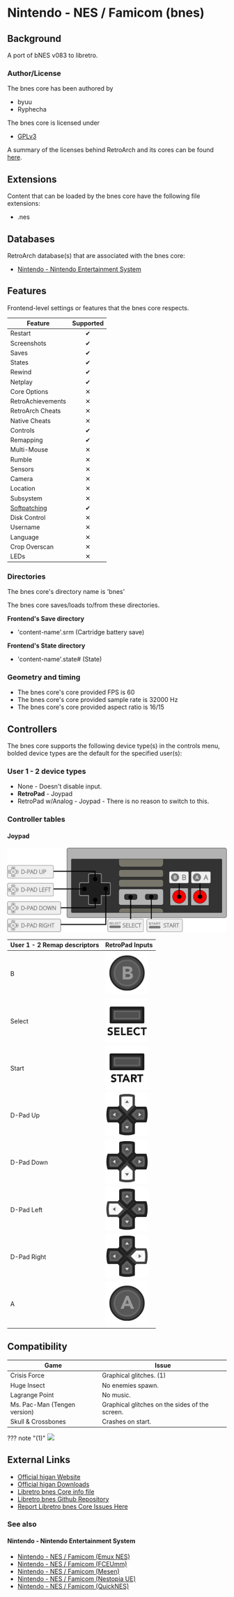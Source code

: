# Nintendo - NES / Famicom (bnes)

## Background

A port of bNES v083 to libretro.

### Author/License

The bnes core has been authored by

- byuu
- Ryphecha

The bnes core is licensed under

- [GPLv3](https://github.com/libretro/bnes-libretro/blob/master/license)

A summary of the licenses behind RetroArch and its cores can be found [here](../development/licenses.md).

## Extensions

Content that can be loaded by the bnes core have the following file extensions:

- .nes

## Databases

RetroArch database(s) that are associated with the bnes core:

- [Nintendo - Nintendo Entertainment System](https://github.com/libretro/libretro-database/blob/master/rdb/Nintendo%20-%20Nintendo%20Entertainment%20System.rdb)

## Features

Frontend-level settings or features that the bnes core respects.

| Feature           | Supported |
|-------------------|:---------:|
| Restart           | ✔         |
| Screenshots       | ✔         |
| Saves             | ✔         |
| States            | ✔         |
| Rewind            | ✔         |
| Netplay           | ✔         |
| Core Options      | ✕         |
| RetroAchievements | ✕         |
| RetroArch Cheats  | ✕         |
| Native Cheats     | ✕         |
| Controls          | ✔         |
| Remapping         | ✔         |
| Multi-Mouse       | ✕         |
| Rumble            | ✕         |
| Sensors           | ✕         |
| Camera            | ✕         |
| Location          | ✕         |
| Subsystem         | ✕         |
| [Softpatching](../guides/softpatching.md) | ✔         |
| Disk Control      | ✕         |
| Username          | ✕         |
| Language          | ✕         |
| Crop Overscan     | ✕         |
| LEDs              | ✕         |

### Directories

The bnes core's directory name is 'bnes'

The bnes core saves/loads to/from these directories.

**Frontend's Save directory**

- 'content-name'.srm (Cartridge battery save)

**Frontend's State directory**

- 'content-name'.state# (State)

### Geometry and timing

- The bnes core's core provided FPS is 60
- The bnes core's core provided sample rate is 32000 Hz
- The bnes core's core provided aspect ratio is 16/15

## Controllers

The bnes core supports the following device type(s) in the controls menu, bolded device types are the default for the specified user(s):

### User 1 - 2 device types

- None - Doesn't disable input.
- **RetroPad** - Joypad
- RetroPad w/Analog - Joypad - There is no reason to switch to this.

### Controller tables

#### Joypad

![](../image/controller/nes.png)

| User 1 - 2 Remap descriptors | RetroPad Inputs                           |
|------------------------------|-------------------------------------------|
| B                            | ![](../image/retropad/retro_b.png)    |
| Select                       | ![](../image/retropad/retro_select.png)     |
| Start                        | ![](../image/retropad/retro_start.png)      |
| D-Pad Up                     | ![](../image/retropad/retro_dpad_up.png)    |
| D-Pad Down                   | ![](../image/retropad/retro_dpad_down.png)  |
| D-Pad Left                   | ![](../image/retropad/retro_dpad_left.png)  |
| D-Pad Right                  | ![](../image/retropad/retro_dpad_right.png) |
| A                            | ![](../image/retropad/retro_a.png)    |

## Compatibility

| Game                         | Issue                                          |
|------------------------------|------------------------------------------------|
| Crisis Force                 | Graphical glitches. (1)                        |
| Huge Insect                  | No enemies spawn.                              |
| Lagrange Point               | No music.                                      |
| Ms. Pac-Man (Tengen version) | Graphical glitches on the sides of the screen. |
| Skull & Crossbones           | Crashes on start.                              |

??? note "(1)"
    ![](../image/core/bnes/crisisforce.png)

## External Links

- [Official higan Website](https://byuu.org/)
- [Official higan Downloads](https://byuu.org/emulation/higan/)
- [Libretro bnes Core info file](https://github.com/libretro/libretro-super/blob/master/dist/info/bnes_libretro.info)
- [Libretro bnes Github Repository](https://github.com/libretro/bnes-libretro)
- [Report Libretro bnes Core Issues Here](https://github.com/libretro/bnes-libretro/issues)

### See also

#### Nintendo - Nintendo Entertainment System

- [Nintendo - NES / Famicom (Emux NES)](emux_nes.md)
- [Nintendo - NES / Famicom (FCEUmm)](fceumm.md)
- [Nintendo - NES / Famicom (Mesen)](mesen.md)
- [Nintendo - NES / Famicom (Nestopia UE)](nestopia_ue.md)
- [Nintendo - NES / Famicom (QuickNES)](quicknes.md)